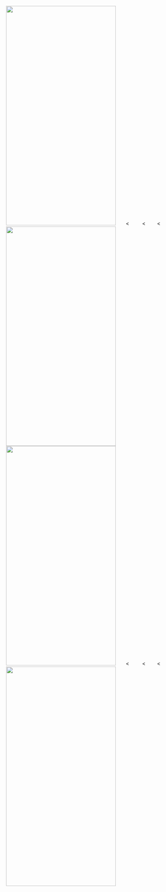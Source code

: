 <img src="images/Screenrecording_1.gif" width="300" height="600"/>&nbsp; &nbsp; &nbsp; &nbsp;<&nbsp;&nbsp;&nbsp; &nbsp; &nbsp; &nbsp;<&nbsp;&nbsp; &nbsp; &nbsp; &nbsp;<&nbsp;<img src="images/Screenrecording_2.gif" width="300" height="600"/>
</br>
<img src="images/Screenshot_1.gif" width="300" height="600"/>&nbsp; &nbsp; &nbsp; &nbsp;<&nbsp;&nbsp;&nbsp; &nbsp; &nbsp; &nbsp;<&nbsp;&nbsp; &nbsp; &nbsp; &nbsp;<&nbsp;<img src="images/Screenshot_2.gif" width="300" height="600"/>

